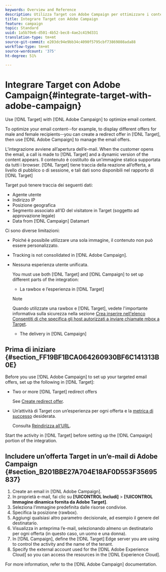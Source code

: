 ```yaml
---
keywords: Overview and Reference
description: Utilizza Target con Adobe Campaign per ottimizzare i contenuti delle e-mail.
title: Integrare Target con Adobe Campaign
feature: campaign
topic: Standard
uuid: 1a5b70e6-d501-4b52-bec8-4ae2c419d331
translation-type: tm+mt
source-git-commit: e203dc94e9bb34c4090f5795cbf73869808ada88
workflow-type: tm+mt
source-wordcount: '375'
ht-degree: 51%

---
```



# Integrare Target con Adobe Campaign{#integrate-target-with-adobe-campaign}

Use [!DNL Target] with [!DNL Adobe Campaign] to optimize email content.

To optimize your email content--for example, to display different offers for male and female recipients--you can create a redirect offer in [!DNL Target], then use [!DNL Adobe Campaign] to manage the email offers.

L’integrazione avviene all’apertura dell’e-mail. When the customer opens the email, a call is made to [!DNL Target] and a dynamic version of the content appears. Il contenuto è costituito da un’immagine statica supportata da tutti i browser. [!DNL Target] tiene traccia della reazione all’offerta, a livello di pubblico o di sessione, e tali dati sono disponibili nel rapporto di [!DNL Target]

Target può tenere traccia dei seguenti dati:

* Agente utente
* Indirizzo IP
* Posizione geografica
* Segmento associato all’ID del visitatore in Target (soggetto ad approvazione legale)
* Data from [!DNL Campaign] Datamart

Ci sono diverse limitazioni:

* Poiché è possibile utilizzare una sola immagine, il contenuto non può essere personalizzato.
* Tracking is not consolidated in [!DNL Adobe Campaign].
* Nessuna esperienza utente unificata.

   You must use both [!DNL Target] and [!DNL Campaign] to set up different parts of the integration:

   * La rawbox e l’esperienza in [!DNL Target]
   >[!NOTE]
   >
   >Quando utilizzate una rawbox e [!DNL Target], vedete l&#39;importante informativa sulla sicurezza nella sezione [Crea inserire nell&#39;elenco Consentiti di  che specifica gli host autorizzati a inviare chiamate mbox a Target](/help/administrating-target/hosts.md#allowlist).

   * The delivery in [!DNL Campaign]



## Prima di iniziare {#section_FF19BF1BCA064260930BF6C141313B0E}

Before you use [!DNL Adobe Campaign] to set up your targeted email offers, set up the following in [!DNL Target]:

* Two or more [!DNL Target] redirect offers

   See [Create redirect offer](/help/c-experiences/c-manage-content/offer-redirect.md).
* Un’attività di Target con un’esperienza per ogni offerta e la [metrica di successo](/help/c-activities/r-success-metrics/success-metrics.md) desiderata.

   Consulta [Reindirizza all’URL](/help/c-experiences/c-visual-experience-composer/redirect-offer.md).

Start the activity in [!DNL Target] before setting up the [!DNL Campaign] portion of the integration.

## Includere un’offerta Target in un’e-mail di Adobe Campaign {#section_B201BBE27A704E18AF0D553F35695837}

1. Create an email in [!DNL Adobe Campaign].
1. In proprietà e-mail, fai clic su **[!UICONTROL Includi]** > **[!UICONTROL Immagine dinamica fornita da Adobe Target]**.
1. Seleziona l’immagine predefinita dalle risorse condivise.
1. Specifica la posizione (rawbox).
1. Aggiungi qualsiasi altro parametro decisionale, ad esempio il genere del destinatario.
1. Visualizza in anteprima l’e-mail, selezionando almeno un destinatario per ogni offerta (in questo caso, un uomo e una donna).
1. In [!DNL Campaign], define the [!DNL Target] Edge server you are using to control the activity and the name of the tenant.
1. Specify the external account used for the [!DNL Adobe Experience Cloud] so you can access the resources in the [!DNL Experience Cloud].

For more information, refer to the [!DNL Adobe Campaign] documentation.
